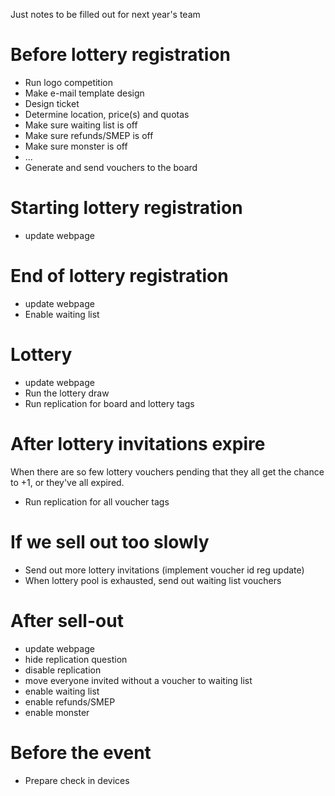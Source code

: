 Just notes to be filled out for next year's team

# Before lottery registration
  * Run logo competition
  * Make e-mail template design
  * Design ticket
  * Determine location, price(s) and quotas
  * Make sure waiting list is off
  * Make sure refunds/SMEP is off
  * Make sure monster is off
  * ...
  * Generate and send vouchers to the board

# Starting lottery registration
  * update webpage

# End of lottery registration
  * update webpage
  * Enable waiting list

# Lottery
  * update webpage
  * Run the lottery draw
  * Run replication for board and lottery tags

# After lottery invitations expire
When there are so few lottery vouchers pending that they all get the chance to
+1, or they've all expired.
  * Run replication for all voucher tags

# If we sell out too slowly
  * Send out more lottery invitations (implement voucher id reg update)
  * When lottery pool is exhausted, send out waiting list vouchers

# After sell-out
  * update webpage
  * hide replication question
  * disable replication
  * move everyone invited without a voucher to waiting list
  * enable waiting list
  * enable refunds/SMEP
  * enable monster

# Before the event
  * Prepare check in devices
  
